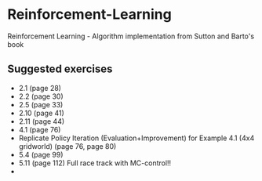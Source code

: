 # Reinforcement-Learning
Reinforcement Learning - Algorithm implementation from Sutton and Barto's book

## Suggested exercises
- 2.1 (page 28)
- 2.2 (page 30)
- 2.5 (page 33)
- 2.10 (page 41)
- 2.11 (page 44)
- 4.1 (page 76)
- Replicate Policy Iteration (Evaluation+Improvement) for  Example 4.1 (4x4 gridworld) (page 76, page 80)
- 5.4 (page 99)
- 5.11 (page 112) Full race track with MC-control!!
- 